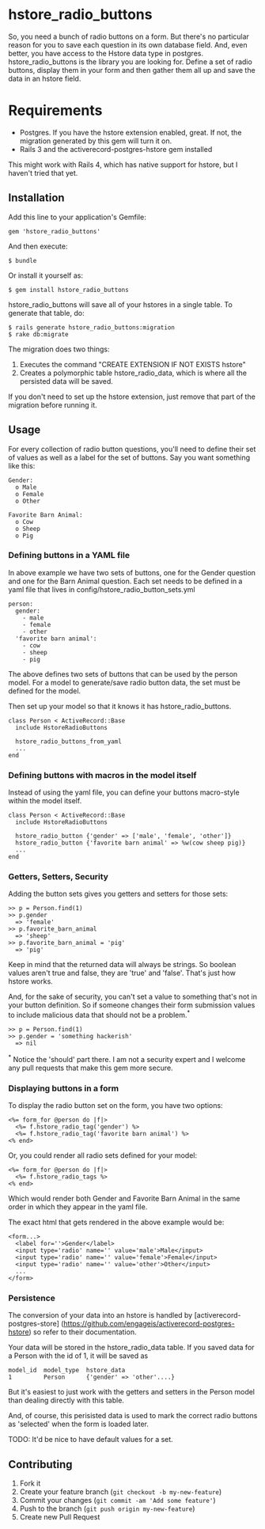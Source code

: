 # hstore_radio_buttons

So, you need a bunch of radio buttons on a form. But there's no particular reason for you to save each question in its own database field. And, even better, you have access to the Hstore data type in postgres. hstore_radio_buttons is the library you are looking for. Define a set of radio buttons, display them in your form and then gather them all up and save the data in an hstore field.

# Requirements

- Postgres. If you have the hstore extension enabled, great. If not, the
  migration generated by this gem will turn it on.
- Rails 3 and the activerecord-postgres-hstore gem installed

This might work with Rails 4, which has native support for hstore, but I haven't tried that yet.

## Installation

Add this line to your application's Gemfile:

    gem 'hstore_radio_buttons'

And then execute:

    $ bundle

Or install it yourself as:

    $ gem install hstore_radio_buttons

hstore_radio_buttons will save all of your hstores in a single table. To
generate that table, do:

    $ rails generate hstore_radio_buttons:migration
    $ rake db:migrate

The migration does two things:

1. Executes the command "CREATE EXTENSION IF NOT EXISTS hstore"
2. Creates a polymorphic table hstore_radio_data, which is where all the
   persisted data will be saved.

If you don't need to set up the hstore extension, just remove that part
of the migration before running it.

## Usage

For every collection of radio button questions, you'll need to define their set of values as well as a label for the set of buttons. Say you want something like this:

    Gender:
      o Male
      o Female
      o Other
  
    Favorite Barn Animal:
      o Cow
      o Sheep
      o Pig

### Defining buttons in a YAML file

In above example we have two sets of buttons, one for the Gender question and one for the Barn Animal question. Each set needs to be defined in a yaml file that lives in config/hstore_radio_button_sets.yml

    person:
      gender:
        - male
        - female
        - other
      'favorite barn animal':
        - cow
        - sheep
        - pig

The above defines two sets of buttons that can be used by the person model. For a model to generate/save radio button data, the set must be defined for the model.

Then set up your model so that it knows it has hstore_radio_buttons.

    class Person < ActiveRecord::Base
      include HstoreRadioButtons

      hstore_radio_buttons_from_yaml
      ...
    end

### Defining buttons with macros in the model itself

Instead of using the yaml file, you can define your buttons macro-style
within the model itself.

    class Person < ActiveRecord::Base
      include HstoreRadioButtons

      hstore_radio_button {'gender' => ['male', 'female', 'other']}
      hstore_radio_button {'favorite barn animal' => %w(cow sheep pig)}
      ...
    end

### Getters, Setters, Security

Adding the button sets gives you getters and setters for those sets:

    >> p = Person.find(1)
    >> p.gender 
      => 'female'
    >> p.favorite_barn_animal
      => 'sheep'
    >> p.favorite_barn_animal = 'pig'
      => 'pig'

Keep in mind that the returned data will always be strings. So boolean
values aren't true and false, they are 'true' and 'false'. That's just
how hstore works.

And, for the sake of security, you can't set a value to
something that's not in your button definition. So if someone changes their
form submission values to include malicious data that should not be a
problem.<sup>*</sup>


    >> p = Person.find(1)
    >> p.gender = 'something hackerish' 
      => nil

<sup>*</sup> Notice the 'should' part there. I am not a security expert
and I welcome any pull requests that make this gem more secure.

### Displaying buttons in a form

To display the radio button set on the form, you have two options:

    <%= form_for @person do |f|>
      <%= f.hstore_radio_tag('gender') %>
      <%= f.hstore_radio_tag('favorite barn animal') %>
    <% end>

Or, you could render all radio sets defined for your model:

    <%= form_for @person do |f|>
      <%= f.hstore_radio_tags %>
    <% end>

Which would render both Gender and Favorite Barn Animal in the same order in which they appear in the yaml file.

The exact html that gets rendered in the above example would be:

    <form...>
      <label for=''>Gender</label>
      <input type='radio' name='' value='male'>Male</input>
      <input type='radio' name='' value='female'>Female</input>
      <input type='radio' name='' value='other'>Other</input>
      ...
    </form>

### Persistence

The conversion of your data into an hstore is handled by
[activerecord-postgres-store]
(https://github.com/engageis/activerecord-postgres-hstore) so refer to
their documentation.

Your data will be stored in the hstore_radio_data table. If you saved
data for a Person with the id of 1, it will be saved as

    model_id  model_type  hstore_data
    1         Person      {'gender' => 'other'....}

But it's easiest to just work with the getters and setters in the Person
model than dealing directly with this table.

And, of course, this perisisted data is used to mark the correct radio
buttons as 'selected' when the form is loaded later.

TODO: It'd be nice to have default values for a set.  

## Contributing

1. Fork it
2. Create your feature branch (`git checkout -b my-new-feature`)
3. Commit your changes (`git commit -am 'Add some feature'`)
4. Push to the branch (`git push origin my-new-feature`)
5. Create new Pull Request
